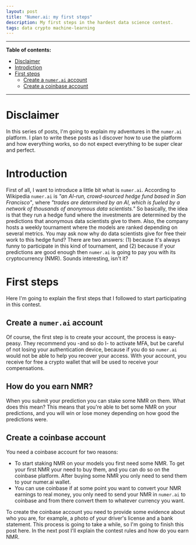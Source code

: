 ```yaml
---
layout: post
title: "Numer.ai: my first steps"
description: My first steps in the hardest data science contest.
tags: data crypto machine-learning
---
```


---
**Table of contents:**
- [Disclaimer](#disclaimer)
- [Introdiction](#introduction)
- [First steps](#first-steps)
    - [Create a `numer.ai` account](#create-a-numerai-account)
    - [Create a coinbase account](#create-a-coinbase-account)
---

# Disclaimer

In this series of posts, I'm going to explain my adventures in the `numer.ai` platform. I plan to write these posts as I
discover how to use the platform and how everything works, so do not expect everything to be super clear and perfect.

# Introduction

First of all, I want to introduce a little bit what is `numer.ai`. According to Wikipedia `numer.ai` is 
_"an AI-run, crowd-sourced hedge fund based in San Francisco"_, where _"trades are determined by an AI, 
which is fueled by a network of thousands of anonymous data scientists."_ 
So basically, the idea is that they run a hedge fund where the investments are determined by the predictions that anonymous data scientists give to them. Also, the company hosts a weekly tournament where the models are ranked depending on several metrics.
You may ask now why do data scientists give for free their work to this hedge fund? There are two answers: 
(1) because it's always funny to participate in this kind of tournament, and (2) because if your predictions are good
enough then `numer.ai` is going to pay you with its cryptocurrency (NMR). Sounds interesting, isn't it?

# First steps

Here I'm going to explain the first steps that I followed to start participating in this contest.

## Create a `numer.ai` account

Of course, the first step is to create your account, the process is easy-peasy. They recommend you -and so do I- 
to activate MFA, but be careful of not losing your authentication device, because if you do so `numer.ai` would not be able to help you recover your access. With your account, you receive for free a crypto wallet that will be used to receive your compensations.

## How do you earn NMR?

When you submit your prediction you can stake some NMR on them. What does this mean? This means that you're able to bet
some NMR on your predictions, and you will win or lose money depending on how good the predictions were.

## Create a coinbase account

You need a coinbase account for two reasons:
- To start staking NMR on your models you first need some NMR. To get your first NMR your need to buy them, and you can do so on the coinbase platform. After buying some NMR you only need to send them to your numer.ai wallet.
- You can use coinbase if at some point you want to convert your NMR earnings to real money, you only need to send your
NMR in `numer.ai` to coinbase and from there convert them to whatever currency you want.

To create the coinbase account you need to provide some evidence about who you are, for example, a photo of your driver's
license and a bank statement. This process is going to take a while, so I'm going to finish this post here. In the next
post I'll explain the contest rules and how do you earn NMR.
